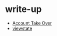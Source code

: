 # write-up
- [Account Take Over](https://infosecwriteups.com/account-take-over-through-reset-password-token-leaked-in-response-2500-reward-b643f97a7c67)
- [viewstate](https://feedly.com/i/entry/r+QfI1n1OQ1UnQA+NlCFJ7AkGSV3QEP3f1mq58M9Jsc=_18ff862e77e:17fc002:fc838320)
